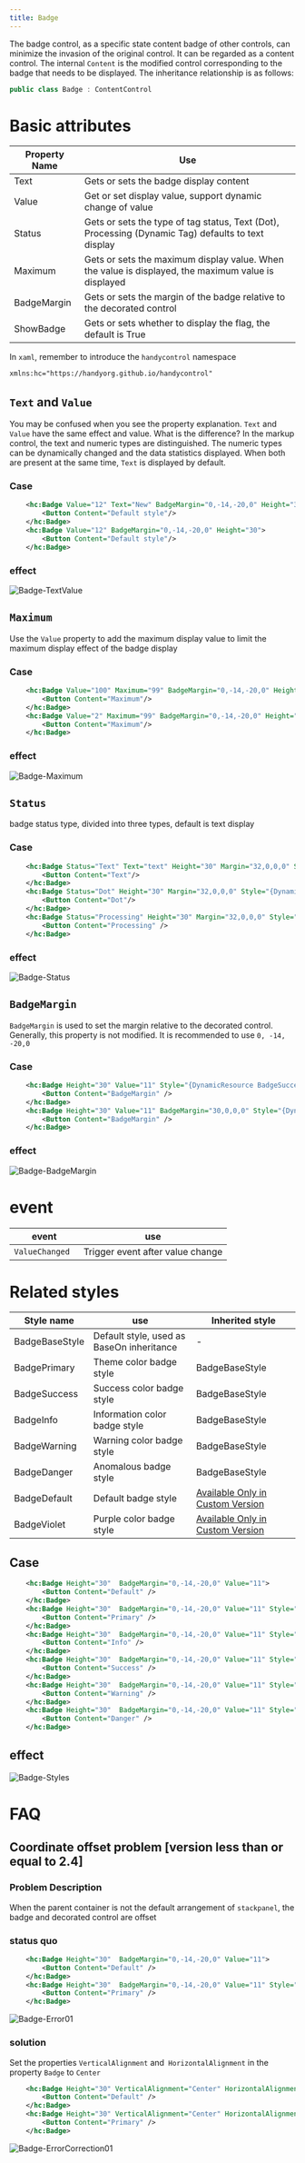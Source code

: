 ```yaml
---
title: Badge
---
```


The badge control, as a specific state content badge of other controls, can minimize the invasion of the original control. It can be regarded as a content control. The internal `Content` is the modified control corresponding to the badge that needs to be displayed. The inheritance relationship is as follows:

```c#
public class Badge : ContentControl
```

# Basic attributes

| Property Name | Use                                                        |
| ----------- | ------------------------------------------------------------ |
| Text        | Gets or sets the badge display content                                       |
| Value       | Get or set display value, support dynamic change of value                         |
| Status      | Gets or sets the type of tag status, Text (Dot), Processing (Dynamic Tag) defaults to text display |
| Maximum     | Gets or sets the maximum display value. When the value is displayed, the maximum value is displayed             |
| BadgeMargin | Gets or sets the margin of the badge relative to the decorated control                       |
| ShowBadge   | Gets or sets whether to display the flag, the default is True                           |

In `xaml`, remember to introduce the `handycontrol` namespace

```xml
xmlns:hc="https://handyorg.github.io/handycontrol"
```

##  `Text` and `Value`

You may be confused when you see the property explanation. `Text` and `Value` have the same effect and value. What is the difference? In the markup control, the text and numeric types are distinguished. The numeric types can be dynamically changed and the data statistics displayed. When both are present at the same time, `Text` is displayed by default.

### Case

```xml
    <hc:Badge Value="12" Text="New" BadgeMargin="0,-14,-20,0" Height="30">
        <Button Content="Default style"/>
    </hc:Badge>
    <hc:Badge Value="12" BadgeMargin="0,-14,-20,0" Height="30">
        <Button Content="Default style"/>
    </hc:Badge>
```

### effect

![Badge-TextValue](https://raw.githubusercontent.com/HandyOrg/HandyOrgResource/master/HandyControl/Doc/extend_controls/Badge-TextValue.png)

## `Maximum` 

Use the `Value` property to add the maximum display value to limit the maximum display effect of the badge display

### Case

```xml
    <hc:Badge Value="100" Maximum="99" BadgeMargin="0,-14,-20,0" Height="30">
        <Button Content="Maximum"/>
    </hc:Badge>
    <hc:Badge Value="2" Maximum="99" BadgeMargin="0,-14,-20,0" Height="30">
        <Button Content="Maximum"/>
    </hc:Badge>
```

### effect

![Badge-Maximum](https://raw.githubusercontent.com/HandyOrg/HandyOrgResource/master/HandyControl/Doc/extend_controls/Badge-Maximum.png)

## `Status` 

badge status type, divided into three types, default is text display

### Case

```xml
    <hc:Badge Status="Text" Text="text" Height="30" Margin="32,0,0,0" Style="{DynamicResource BadgeSuccess}">
        <Button Content="Text"/>
    </hc:Badge>
    <hc:Badge Status="Dot" Height="30" Margin="32,0,0,0" Style="{DynamicResource BadgeSuccess}">
        <Button Content="Dot"/>
    </hc:Badge>
    <hc:Badge Status="Processing" Height="30" Margin="32,0,0,0" Style="{DynamicResource BadgeSuccess}">
        <Button Content="Processing" />
    </hc:Badge>
```

### effect

![Badge-Status](https://raw.githubusercontent.com/HandyOrg/HandyOrgResource/master/HandyControl/Doc/extend_controls/Badge-Status.png)

## `BadgeMargin`

`BadgeMargin` is used to set the margin relative to the decorated control. Generally, this property is not modified. It is recommended to use `0, -14, -20,0`

### Case

```xml
    <hc:Badge Height="30" Value="11" Style="{DynamicResource BadgeSuccess}">
        <Button Content="BadgeMargin" />
    </hc:Badge>
    <hc:Badge Height="30" Value="11" BadgeMargin="30,0,0,0" Style="{DynamicResource BadgeSuccess}">
        <Button Content="BadgeMargin" />
    </hc:Badge>
```

### effect

![Badge-BadgeMargin](https://raw.githubusercontent.com/HandyOrg/HandyOrgResource/master/HandyControl/Doc/extend_controls/Badge-BadgeMargin.png)

# event

| event            | use               |
| --------------- | ------------------ |
| `ValueChanged ` | Trigger event after value change |

# Related styles

| Style name       | use                         | Inherited style       |
| -------------- | ---------------------------- | -------------- |
| BadgeBaseStyle | Default style, used as BaseOn inheritance | -              |
| BadgePrimary   | Theme color badge style               | BadgeBaseStyle |
| BadgeSuccess   | Success color badge style               | BadgeBaseStyle |
| BadgeInfo      | Information color badge style               | BadgeBaseStyle |
| BadgeWarning   | Warning color badge style               | BadgeBaseStyle |
| BadgeDanger    | Anomalous badge style               | BadgeBaseStyle |
| BadgeDefault | Default badge style | [Available Only in Custom Version](https://github.com/ghost1372/HandyControls) |
| BadgeViolet | Purple color badge style | [Available Only in Custom Version](https://github.com/ghost1372/HandyControls) |

## Case

```xml
    <hc:Badge Height="30"  BadgeMargin="0,-14,-20,0" Value="11">
        <Button Content="Default" />
    </hc:Badge>
    <hc:Badge Height="30"  BadgeMargin="0,-14,-20,0" Value="11" Style="{DynamicResource BadgePrimary}">
        <Button Content="Primary" />
    </hc:Badge>
    <hc:Badge Height="30"  BadgeMargin="0,-14,-20,0" Value="11" Style="{DynamicResource BadgeInfo}">
        <Button Content="Info" />
    </hc:Badge>
    <hc:Badge Height="30"  BadgeMargin="0,-14,-20,0" Value="11" Style="{DynamicResource BadgeSuccess}">
        <Button Content="Success" />
    </hc:Badge>
    <hc:Badge Height="30"  BadgeMargin="0,-14,-20,0" Value="11" Style="{DynamicResource BadgeWarning}">
        <Button Content="Warning" />
    </hc:Badge>
    <hc:Badge Height="30"  BadgeMargin="0,-14,-20,0" Value="11" Style="{DynamicResource BadgeDanger}">
        <Button Content="Danger" />
    </hc:Badge>
```

## effect

![Badge-Styles](https://raw.githubusercontent.com/HandyOrg/HandyOrgResource/master/HandyControl/Doc/extend_controls/Badge-Styles.png)

# FAQ

## Coordinate offset problem [version less than or equal to 2.4]

### Problem Description

When the parent container is not the default arrangement of `stackpanel`, the badge and decorated control are offset

### status quo

```xml
    <hc:Badge Height="30"  BadgeMargin="0,-14,-20,0" Value="11">
        <Button Content="Default" />
    </hc:Badge>
    <hc:Badge Height="30"  BadgeMargin="0,-14,-20,0" Value="11" Style="{DynamicResource BadgePrimary}">
        <Button Content="Primary" />
    </hc:Badge>
```

![Badge-Error01](https://raw.githubusercontent.com/HandyOrg/HandyOrgResource/master/HandyControl/Doc/extend_controls/Badge-Error01.png)

### solution

Set the properties `VerticalAlignment` and` HorizontalAlignment` in the property `Badge` to `Center`

```xml
    <hc:Badge Height="30" VerticalAlignment="Center" HorizontalAlignment="Center"  BadgeMargin="0,-14,-20,0" Value="11">
        <Button Content="Default" />
    </hc:Badge>
    <hc:Badge Height="30" VerticalAlignment="Center" HorizontalAlignment="Center"  BadgeMargin="0,-14,-20,0" Value="11" Style="{DynamicResource BadgePrimary}">
        <Button Content="Primary" />
    </hc:Badge>
```

![Badge-ErrorCorrection01](https://raw.githubusercontent.com/HandyOrg/HandyOrgResource/master/HandyControl/Doc/extend_controls/Badge-ErrorCorrection01.png)